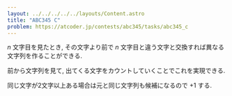 ```yaml
---
layout: ../../../../../layouts/Content.astro
title: "ABC345 C"
problem: https://atcoder.jp/contests/abc345/tasks/abc345_c
---
```

$n$ 文字目を見たとき, その文字より前で $n$ 文字目と違う文字と交換すれば異なる文字列を作ることができる.

前から文字列を見て, 出てくる文字をカウントしていくことでこれを実現できる.

同じ文字が2文字以上ある場合は元と同じ文字列も候補になるので $+1$ する.
